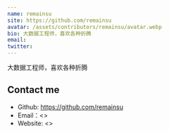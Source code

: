 ```yaml
---
name: remainsu
site: https://github.com/remainsu
avatar: /assets/contributors/remainsu/avatar.webp
bio: 大数据工程师，喜欢各种折腾
email:
twitter:
---
```


大数据工程师，喜欢各种折腾

## Contact me

- Github: <https://github.com/remainsu>
- Email：<>
- Website: <>
